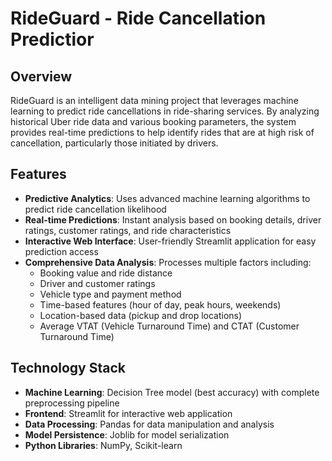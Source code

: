 # RideGuard - Ride Cancellation Predictior

## Overview
RideGuard is an intelligent data mining project that leverages machine learning to predict ride cancellations in ride-sharing services. By analyzing historical Uber ride data and various booking parameters, the system provides real-time predictions to help identify rides that are at high risk of cancellation, particularly those initiated by drivers.

## Features
- **Predictive Analytics**: Uses advanced machine learning algorithms to predict ride cancellation likelihood
- **Real-time Predictions**: Instant analysis based on booking details, driver ratings, customer ratings, and ride characteristics
- **Interactive Web Interface**: User-friendly Streamlit application for easy prediction access
- **Comprehensive Data Analysis**: Processes multiple factors including:
  - Booking value and ride distance
  - Driver and customer ratings
  - Vehicle type and payment method
  - Time-based features (hour of day, peak hours, weekends)
  - Location-based data (pickup and drop locations)
  - Average VTAT (Vehicle Turnaround Time) and CTAT (Customer Turnaround Time)

## Technology Stack
- **Machine Learning**: Decision Tree model (best accuracy) with complete preprocessing pipeline
- **Frontend**: Streamlit for interactive web application
- **Data Processing**: Pandas for data manipulation and analysis
- **Model Persistence**: Joblib for model serialization
- **Python Libraries**: NumPy, Scikit-learn
